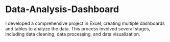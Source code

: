 # Data-Analysis-Dashboard
I developed a comprehensive project in Excel, creating multiple dashboards and tables to analyze the data. This process involved several stages, including  data cleaning, data processing, and data visualization.
